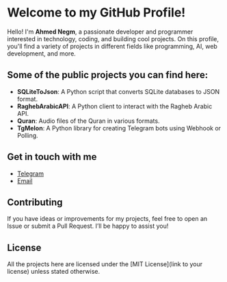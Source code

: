 # Welcome to my GitHub Profile!

Hello! I'm **Ahmed Negm**, a passionate developer and programmer interested in technology, coding, and building cool projects. On this profile, you'll find a variety of projects in different fields like programming, AI, web development, and more.

## Some of the public projects you can find here:

- **SQLiteToJson**: A Python script that converts SQLite databases to JSON format.
- **RaghebArabicAPI**: A Python client to interact with the Ragheb Arabic API.
- **Quran**: Audio files of the Quran in various formats.
- **TgMelon**: A Python library for creating Telegram bots using Webhook or Polling.

## Get in touch with me

- [Telegram](https://t.me/DevAhmed)
- [Email](a7mednegm.x@gmail.com)

## Contributing

If you have ideas or improvements for my projects, feel free to open an Issue or submit a Pull Request. I’ll be happy to assist you!

## License

All the projects here are licensed under the [MIT License](link to your license) unless stated otherwise.
